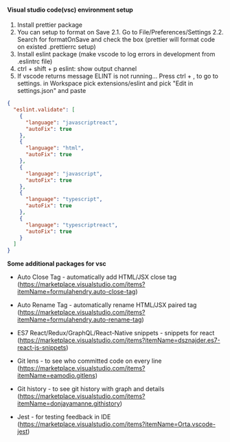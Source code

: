 #### Visual studio code(vsc) environment setup

1. Install prettier package
2. You can setup to format on Save
   2.1. Go to File/Preferences/Settings
   2.2. Search for formatOnSave and check the box (prettier will format code on existed .prettierrc setup)
3. Install eslint package (make vscode to log errors in development from .eslintrc file)
4. ctrl + shift + p eslint: show output channel
5. If vscode returns message ELINT is not running... Press ctrl + , to go to settings. in Workspace pick extensions/eslint
   and pick "Edit in settings.json" and paste

```json
{
  "eslint.validate": [
    {
      "language": "javascriptreact",
      "autoFix": true
    },
    {
      "language": "html",
      "autoFix": true
    },
    {
      "language": "javascript",
      "autoFix": true
    },
    {
      "language": "typescript",
      "autoFix": true
    },
    {
      "language": "typescriptreact",
      "autoFix": true
    }
  ]
}
```

**Some additional packages for vsc**

- Auto Close Tag - automatically add HTML/JSX close tag (https://marketplace.visualstudio.com/items?itemName=formulahendry.auto-close-tag)

- Auto Rename Tag - automatically rename HTML/JSX paired tag (https://marketplace.visualstudio.com/items?itemName=formulahendry.auto-rename-tag)
- ES7 React/Redux/GraphQL/React-Native snippets - snippets for react (https://marketplace.visualstudio.com/items?itemName=dsznajder.es7-react-js-snippets)
- Git lens - to see who committed code on every line (https://marketplace.visualstudio.com/items?itemName=eamodio.gitlens)
- Git history - to see git history with graph and details (https://marketplace.visualstudio.com/items?itemName=donjayamanne.githistory)
- Jest - for testing feedback in IDE (https://marketplace.visualstudio.com/items?itemName=Orta.vscode-jest)
